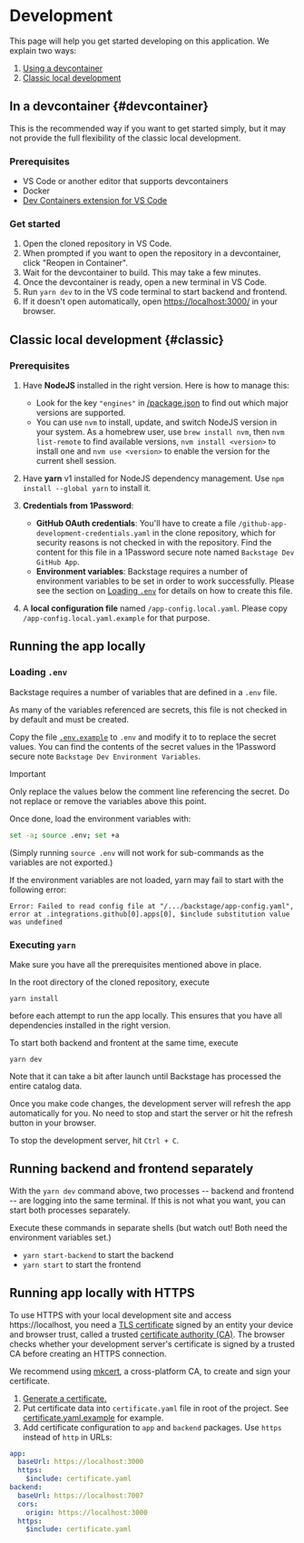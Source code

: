 # Development

This page will help you get started developing on this application. We explain two ways:

1. [Using a devcontainer](#devcontainer)
2. [Classic local development](#classic)

## In a devcontainer {#devcontainer}

This is the recommended way if you want to get started simply, but it may not provide the full flexibility of the classic local development.

### Prerequisites

- VS Code or another editor that supports devcontainers
- Docker
- [Dev Containers extension for VS Code](https://marketplace.visualstudio.com/items?itemName=ms-vscode-remote.remote-containers)

### Get started

1. Open the cloned repository in VS Code.
2. When prompted if you want to open the repository in a devcontainer, click "Reopen in Container".
3. Wait for the devcontainer to build. This may take a few minutes.
4. Once the devcontainer is ready, open a new terminal in VS Code.
5. Run `yarn dev` to in the VS code terminal to start backend and frontend.
6. If it doesn't open automatically, open [https://localhost:3000/](https://localhost:3000/) in your browser.

## Classic local development {#classic}

### Prerequisites

1. Have **NodeJS** installed in the right version. Here is how to manage this:

   - Look for the key `"engines"` in [/package.json](../package.json) to find
     out which major versions are supported.
   - You can use `nvm` to install, update, and switch NodeJS version in your
     system. As a homebrew user, use `brew install nvm`, then `nvm list-remote`
     to find available versions, `nvm install <version>` to install one and
     `nvm use <version>` to enable the version for the current shell session.

2. Have **yarn** v1 installed for NodeJS dependency management. Use
   `npm install --global yarn` to install it.

3. **Credentials from 1Password**:

   - **GitHub OAuth credentials**: You'll have to create a file
     `/github-app-development-credentials.yaml` in the clone repository, which
     for security reasons is not checked in with the repository. Find the
     content for this file in a 1Password secure note named `Backstage Dev GitHub App`.
   - **Environment variables**: Backstage requires a number of environment
     variables to be set in order to work successfully. Please see the section
     on [Loading `.env`](#loading-env) for details on how to create this file.

4. A **local configuration file** named `/app-config.local.yaml`. Please copy
   `/app-config.local.yaml.example` for that purpose.

## Running the app locally

### Loading `.env`

Backstage requires a number of variables that are defined in a `.env` file.

As many of the variables referenced are secrets, this file is not checked in by
default and must be created.

Copy the file [`.env.example`](../.env.example) to `.env` and modify it to
to replace the secret values. You can find the contents of the secret values in
the 1Password secure note `Backstage Dev Environment Variables`.

> [!IMPORTANT]
> Only replace the values below the comment line referencing the secret.
> Do not replace or remove the variables above this point.

Once done, load the environment variables with:

```bash
set -a; source .env; set +a
```

(Simply running `source .env` will not work for sub-commands as the variables are
not exported.)

If the environment variables are not loaded, yarn may fail to start with the
following error:

```nohighlight
Error: Failed to read config file at "/.../backstage/app-config.yaml", error at .integrations.github[0].apps[0], $include substitution value was undefined
```

### Executing `yarn`

Make sure you have all the prerequisites mentioned above in place.

In the root directory of the cloned repository, execute

    yarn install

before each attempt to run the app locally. This ensures that you have all
dependencies installed in the right version.

To start both backend and frontent at the same time, execute

    yarn dev

Note that it can take a bit after launch until Backstage has processed the
entire catalog data.

Once you make code changes, the development server will refresh the app
automatically for you. No need to stop and start the server or hit the refresh
button in your browser.

To stop the development server, hit `Ctrl + C`.

## Running backend and frontend separately

With the `yarn dev` command above, two processes -- backend and frontend -- are
logging into the same terminal. If this is not what you want, you can start both
processes separately.

Execute these commands in separate shells (but watch out! Both need the
environment variables set.)

- `yarn start-backend` to start the backend
- `yarn start` to start the frontend

## Running app locally with HTTPS

To use HTTPS with your local development site and access https://localhost,
you need a [TLS certificate](https://en.wikipedia.org/wiki/Public_key_certificate#TLS/SSL_server_certificate)
signed by an entity your device and browser trust, called a trusted
[certificate authority (CA)](https://en.wikipedia.org/wiki/Certificate_authority).
The browser checks whether your development server's certificate is signed
by a trusted CA before creating an HTTPS connection.

We recommend using [mkcert](https://github.com/FiloSottile/mkcert),
a cross-platform CA, to create and sign your certificate.

1. [Generate a certificate.](https://web.dev/articles/how-to-use-local-https#setup)
2. Put certificate data into `certificate.yaml` file in root of the project. See [certificate.yaml.example](../certificate.yaml.example) for example.
3. Add certificate configuration to `app` and `backend` packages. Use `https` instead of `http` in URLs:

```yaml
app:
  baseUrl: https://localhost:3000
  https:
    $include: certificate.yaml
backend:
  baseUrl: https://localhost:7007
  cors:
    origin: https://localhost:3000
  https:
    $include: certificate.yaml
```
